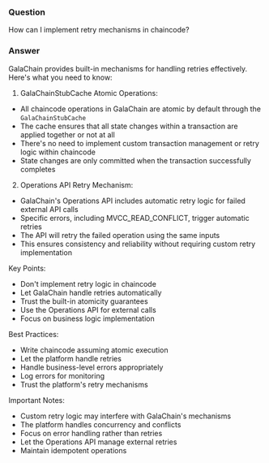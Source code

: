 ### Question


How can I implement retry mechanisms in chaincode?


### Answer


GalaChain provides built-in mechanisms for handling retries effectively. Here's what you need to know:

1. GalaChainStubCache Atomic Operations:
- All chaincode operations in GalaChain are atomic by default through the `GalaChainStubCache`
- The cache ensures that all state changes within a transaction are applied together or not at all
- There's no need to implement custom transaction management or retry logic within chaincode
- State changes are only committed when the transaction successfully completes

2. Operations API Retry Mechanism:
- GalaChain's Operations API includes automatic retry logic for failed external API calls
- Specific errors, including MVCC_READ_CONFLICT, trigger automatic retries
- The API will retry the failed operation using the same inputs
- This ensures consistency and reliability without requiring custom retry implementation

Key Points:
- Don't implement retry logic in chaincode
- Let GalaChain handle retries automatically
- Trust the built-in atomicity guarantees
- Use the Operations API for external calls
- Focus on business logic implementation

Best Practices:
- Write chaincode assuming atomic execution
- Let the platform handle retries
- Handle business-level errors appropriately
- Log errors for monitoring
- Trust the platform's retry mechanisms

Important Notes:
- Custom retry logic may interfere with GalaChain's mechanisms
- The platform handles concurrency and conflicts
- Focus on error handling rather than retries
- Let the Operations API manage external retries
- Maintain idempotent operations